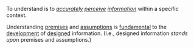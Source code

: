 To understand is to *[accurately](https://github.com/gcassel/Modular-Organization-Terminology/blob/master/terms/accuracy.md) [perceive](https://github.com/gcassel/Modular-Organization-Terminology/blob/master/terms/perceive.md) [information](https://github.com/gcassel/Modular-Organization-Terminology/blob/master/terms/information.md)* within a specific context.

Understanding [premises](https://github.com/gcassel/Modular-Organization-Terminology/blob/master/terms/premise.md) and [assumptions](https://github.com/gcassel/Modular-Organization-Terminology/blob/master/terms/assume.md) is [fundamental](https://github.com/gcassel/Modular-Organization-Terminology/blob/master/terms/fundamental.md) to the [development](https://github.com/gcassel/Modular-Organization-Terminology/blob/master/terms/develop.md) of [designed](https://github.com/gcassel/Modular-Organization-Terminology/blob/master/terms/design.md) information.  (I.e., designed information *stands upon* premises and assumptions.)
